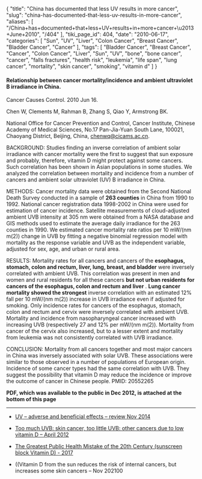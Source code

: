 {
    "title": "China has documented that less UV results in more cancer",
    "slug": "china-has-documented-that-less-uv-results-in-more-cancer",
    "aliases": [
        "/China+has+documented+that+less+UV+results+in+more+cancer+\u2013+June+2010",
        "/404"
    ],
    "tiki_page_id": 404,
    "date": "2010-06-17",
    "categories": [
        "Sun",
        "UV",
        "Liver",
        "Colon Cancer",
        "Breast Cancer",
        "Bladder Cancer",
        "Cancer"
    ],
    "tags": [
        "Bladder Cancer",
        "Breast Cancer",
        "Cancer",
        "Colon Cancer",
        "Liver",
        "Sun",
        "UV",
        "bone",
        "bone cancer",
        "cancer",
        "falls fractures",
        "health risk",
        "leukemia",
        "life span",
        "lung cancer",
        "mortality",
        "skin cancer",
        "smoking",
        "vitamin d"
    ]
}


#### Relationship between cancer mortality/incidence and ambient ultraviolet B irradiance in China.

Cancer Causes Control. 2010 Jun 16. 

Chen W, Clements M, Rahman B, Zhang S, Qiao Y, Armstrong BK.

National Office for Cancer Prevention and Control, Cancer Institute, Chinese Academy of Medical Sciences, No.17 Pan-Jia-Yuan South Lane, 100021, Chaoyang District, Beijing, China, chenwq@cicams.ac.cn.

BACKGROUND: Studies finding an inverse correlation of ambient solar irradiance with cancer mortality were the first to suggest that sun exposure and probably, therefore, vitamin D might protect against some cancers. Such correlation has been shown in Asian populations in some studies. We analyzed the correlation between mortality and incidence from a number of cancers and ambient solar ultraviolet (UV) B irradiance in China. 

METHODS: Cancer mortality data were obtained from the Second National Death Survey conducted in a sample of  **263 counties**  in China from 1990 to 1992. National cancer registration data 1998-2002 in China were used for estimation of cancer incidence. Satellite measurements of cloud-adjusted ambient UVB intensity at 305 nm were obtained from a NASA database and GIS methods used to estimate the average daily irradiance for the 263 counties in 1990. We estimated cancer mortality rate ratios per 10 mW/(nm m(2)) change in UVB by fitting a negative binomial regression model with mortality as the response variable and UVB as the independent variable, adjusted for sex, age, and urban or rural area. 

RESULTS: Mortality rates for all cancers and cancers of the  **esophagus, stomach, colon and rectum, liver, lung, breast, and bladder** were inversely correlated with ambient UVB. This correlation was present in men and women and rural residents for all these cancers  **but not urban residents for cancers of the esophagus, colon and rectum and liver** .  **Lung cancer mortality showed the strongest**  inverse correlation with an estimated 12% fall per 10 mW/(nm m(2)) increase in UVB irradiance even if adjusted for smoking. Only incidence rates for cancers of the esophagus, stomach, colon and rectum and cervix were inversely correlated with ambient UVB. Mortality and incidence from nasopharyngeal cancer increased with increasing UVB (respectively 27 and 12% per mW/(nm m(2)). Mortality from cancer of the cervix also increased, but to a lesser extent and mortality from leukemia was not consistently correlated with UVB irradiance. 

CONCLUSION: Mortality from all cancers together and most major cancers in China was inversely associated with solar UVB. These associations were similar to those observed in a number of populations of European origin. Incidence of some cancer types had the same correlation with UVB. They suggest the possibility that vitamin D may reduce the incidence or improve the outcome of cancer in Chinese people. PMID: 20552265 

 **PDF, which was available to the public in Dec 2012, is attached at the bottom of this page** 

---

* [UV – adverse and beneficial effects – review Nov 2014](/posts/uv-adverse-and-beneficial-effects-review)

* [Too much UVB: skin cancer, too little UVB: other cancers due to low vitamin D – April 2012](/posts/too-much-uvb-skin-cancer-too-little-uvb-other-cancers-due-to-low-vitamin-d)

* [The Greatest Public Health Mistake of the 20th Century (sunscreen block Vitamin D) - 2017](/posts/the-greatest-public-health-mistake-of-the-20th-century-sunscreen-block-vitamin-d-2017)

* ((Vitamin D from the sun reduces the risk of internal cancers, but increases some skin cancers – Nov 202100
